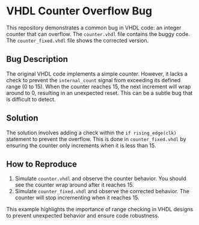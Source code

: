 # VHDL Counter Overflow Bug

This repository demonstrates a common bug in VHDL code: an integer counter that can overflow.  The `counter.vhdl` file contains the buggy code. The `counter_fixed.vhdl` file shows the corrected version.

## Bug Description

The original VHDL code implements a simple counter. However, it lacks a check to prevent the `internal_count` signal from exceeding its defined range (0 to 15).  When the counter reaches 15, the next increment will wrap around to 0, resulting in an unexpected reset.  This can be a subtle bug that is difficult to detect.

## Solution

The solution involves adding a check within the `if rising_edge(clk)` statement to prevent the overflow. This is done in `counter_fixed.vhdl` by ensuring the counter only increments when it is less than 15.

## How to Reproduce

1. Simulate `counter.vhdl` and observe the counter behavior.  You should see the counter wrap around after it reaches 15.
2. Simulate `counter_fixed.vhdl` and observe the corrected behavior. The counter will stop incrementing when it reaches 15.

This example highlights the importance of range checking in VHDL designs to prevent unexpected behavior and ensure code robustness.